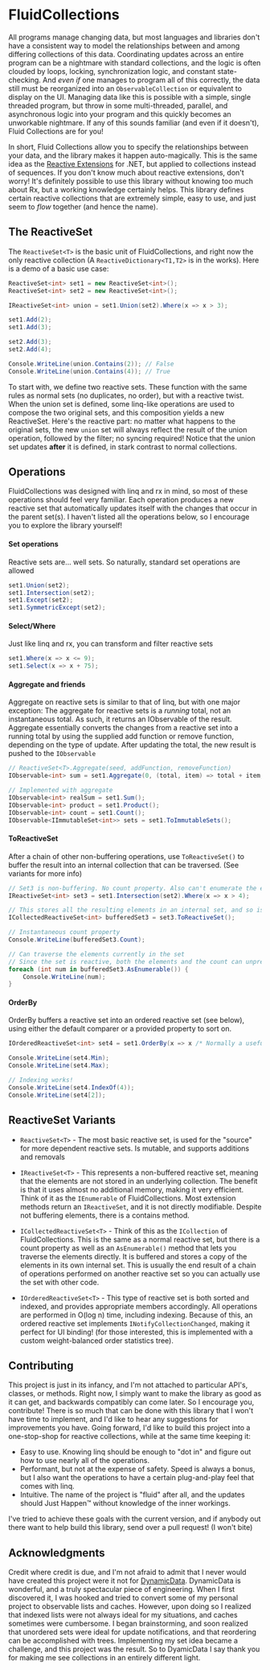 # FluidCollections

All programs manage changing data, but most languages and libraries don't have a consistent way to model the relationships between and among differing collections of this data. Coordinating updates across an entire program can be a nightmare with standard collections, and the logic is often clouded by loops, locking, synchronization logic, and constant state-checking. And *even if* one manages to program all of this correctly, the data still must be reorganized into an `ObservableCollection` or equivalent to display on the UI. Managing data like this is possible with a simple, single threaded program, but throw in some multi-threaded, parallel, and asynchronous logic into your program and this quickly becomes an unworkable nightmare. If any of this sounds familiar (and even if it doesn't), Fluid Collections are for you!

In short, Fluid Collections allow you to specify the relationships between your data, and the library makes it happen auto-magically. This is the same idea as the [Reactive Extensions](http://reactivex.io/) for .NET, but applied to collections instead of sequences. If you don't know much about reactive extensions, don't worry! It's definitely possible to use this library without knowing too much about Rx, but a working knowledge certainly helps. This library defines certain reactive collections that are extremely simple, easy to use, and just seem to *flow* together (and hence the name).

## The ReactiveSet

The `ReactiveSet<T>` is the basic unit of FluidCollections, and right now the only reactive collection (A `ReactiveDictionary<T1,T2>` is in the works). Here is a demo of a basic use case:

``` C#
ReactiveSet<int> set1 = new ReactiveSet<int>();
ReactiveSet<int> set2 = new ReactiveSet<int>();

IReactiveSet<int> union = set1.Union(set2).Where(x => x > 3);

set1.Add(2);
set1.Add(3);

set2.Add(3);
set2.Add(4);

Console.WriteLine(union.Contains(2)); // False
Console.WriteLine(union.Contains(4)); // True
```

To start with, we define two reactive sets. These function with the same rules as normal sets (no duplicates, no order), but with a reactive twist. When the union set is defined, some linq-like operations are used to compose the two original sets, and this composition yields a new ReactiveSet. Here's the reactive part: no matter what happens to the original sets, the new `union` set will always reflect the result of the union operation, followed by the filter; no syncing required! Notice that the union set updates **after** it is defined, in stark contrast to normal collections.

## Operations
FluidCollections was designed with linq and rx in mind, so most of these operations should feel very familiar. Each operation produces a new reactive set that automatically updates itself with the changes that occur in the parent set(s). I haven't listed all the operations below, so I encourage you to explore the library yourself!

#### Set operations
Reactive sets are... well sets. So naturally, standard set operations are allowed

```C#
set1.Union(set2);
set1.Intersection(set2);
set1.Except(set2);
set1.SymmetricExcept(set2);
```

#### Select/Where
Just like linq and rx, you can transform and filter reactive sets

```C#
set1.Where(x => x <= 9);
set1.Select(x => x + 75);
```

#### Aggregate and friends
Aggregate on reactive sets is similar to that of linq, but with one major exception: The aggregate for reactive sets is a *running* total, not an instantaneous total. As such, it returns an IObservable of the result. Aggregate essentially converts the changes from a reactive set into a running total by using the supplied add function or remove function, depending on the type of update. After updating the total, the new result is pushed to the `IObservable`

```C#
// ReactiveSet<T>.Aggregate(seed, addFunction, removeFunction)
IObservable<int> sum = set1.Aggregate(0, (total, item) => total + item, (total, item) => total - item);

// Implemented with aggregate
IObservable<int> realSum = set1.Sum();
IObservable<int> product = set1.Product();
IObservable<int> count = set1.Count();
IObservable<IImmutableSet<int>> sets = set1.ToImmutableSets();
```

#### ToReactiveSet
After a chain of other non-buffering operations, use `ToReactiveSet()` to buffer the result into an internal collection that can be traversed. (See variants for more info)

```C#
// Set3 is non-buffering. No count property. Also can't enumerate the elements
IReactiveSet<int> set3 = set1.Intersection(set2).Where(x => x > 4);

// This stores all the resulting elements in an internal set, and so is a bit more concrete
ICollectedReactiveSet<int> bufferedSet3 = set3.ToReactiveSet();

// Instantaneous count property
Console.WriteLine(bufferedSet3.Count);

// Can traverse the elements currently in the set
// Since the set is reactive, both the elements and the count can unpredictable change
foreach (int num in bufferedSet3.AsEnumerable()) {
    Console.WriteLine(num);
}
```

#### OrderBy
OrderBy buffers a reactive set into an ordered reactive set (see below), using either the default comparer or a provided property to sort on.

```C#
IOrderedReactiveSet<int> set4 = set1.OrderBy(x => x /* Normally a useful property */);

Console.WriteLine(set4.Min);
Console.WriteLine(set4.Max);

// Indexing works!
Console.WriteLine(set4.IndexOf(4));
Console.WriteLine(set4[2]);
```

## ReactiveSet Variants
- `ReactiveSet<T>` - The most basic reactive set, is used for the "source" for more dependent reactive sets. Is mutable, and supports additions and removals

- `IReactiveSet<T>` - This represents a non-buffered reactive set, meaning that the elements are not stored in an underlying collection. The benefit is that it uses almost no additional memory, making it very efficient. Think of it as the `IEnumerable` of FluidCollections. Most extension methods return an `IReactiveSet`, and it is not directly modifiable. Despite not buffering elements, there is a contains method.

- `ICollectedReactiveSet<T>` - Think of this as the `ICollection` of FluidCollections. This is the same as a normal reactive set, but there is a count property as well as an `AsEnumerable()` method that lets you traverse the elements directly. It is buffered and stores a copy of the elements in its own internal set. This is usually the end result of a chain of operations performed on another reactive set so you can actually use the set with other code.

- `IOrderedReactiveSet<T>` - This type of reactive set is both sorted and indexed, and provides appropriate members accordingly. All operations are performed in O(log n) time, including indexing. Because of this, an ordered reactive set implements `INotifyCollectionChanged`, making it perfect for UI binding! (for those interested, this is implemented with a custom weight-balanced order statistics tree).

## Contributing
This project is just in its infancy, and I'm not attached to particular API's, classes, or methods. Right now, I simply want to make the library as good as it can get, and backwards compatibly can come later. So I encourage you, contribute! There is so much that can be done with this library that I won't have time to implement, and I'd like to hear any suggestions for improvements you have. Going forward, I'd like to build this project into a one-stop-shop for reactive collections, while at the same time keeping it:

- Easy to use. Knowing linq should be enough to "dot in" and figure out how to use nearly all of the operations.
- Performant, but not at the expense of safety. Speed is always a bonus, but I also want the operations to have a certain plug-and-play feel that comes with linq.
- Intuitive. The name of the project is "fluid" after all, and the updates should Just Happen™ without knowledge of the inner workings.

I've tried to achieve these goals with the current version, and if anybody out there want to help build this library, send over a pull request! (I won't bite)

## Acknowledgments
Credit where credit is due, and I'm not afraid to admit that I never would have created this project were it not for [DynamicData](https://github.com/RolandPheasant/DynamicData). DynamicData is wonderful, and a truly spectacular piece of engineering. When I first discovered it, I was hooked and tried to convert some of my personal project to observable lists and caches. However, upon doing so I realized that indexed lists were not always ideal for my situations, and caches sometimes were cumbersome. I began brainstorming, and soon realized that unordered sets were ideal for update notifications, and that reordering can be accomplished with trees. Implementing my set idea became a challenge, and this project was the result. So to DyamicData I say thank you for making me see collections in an entirely different light.
